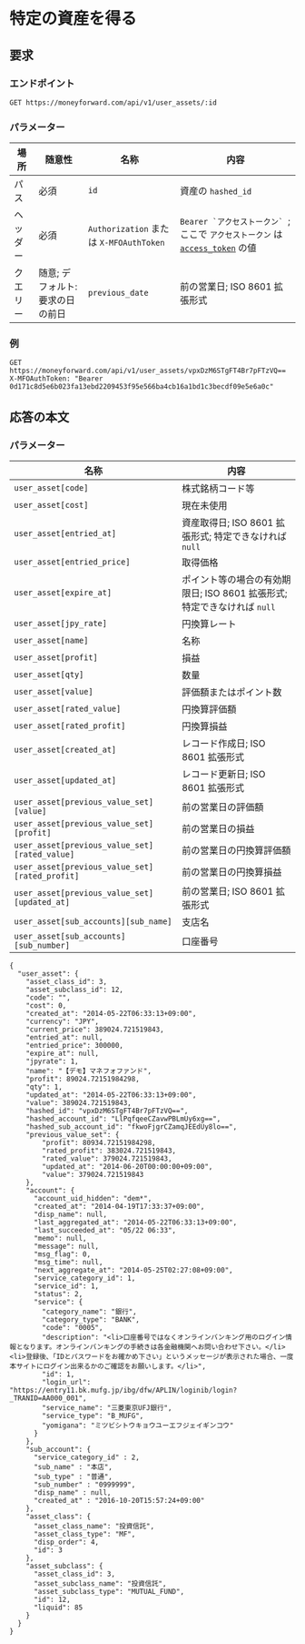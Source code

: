 # 特定の資産を得る

## 要求

### エンドポイント

```
GET https://moneyforward.com/api/v1/user_assets/:id
```

### パラメーター

| 場所 | 随意性 | 名称 | 内容 |
| ---- | ---- | ---- | --- |
| パス | 必須 | `id` | 資産の `hashed_id` |
| ヘッダー | 必須 | `Authorization` または `X-MFOAuthToken` | ```Bearer `アクセストークン` ```; ここで `アクセストークン` は [`access_token`](token.md) の値 |
| クエリー | 随意; デフォルト: 要求の日の前日 | `previous_date` | 前の営業日; ISO 8601 拡張形式 |
 
### 例

```
GET https://moneyforward.com/api/v1/user_assets/vpxDzM6STgFT4Br7pFTzVQ==
X-MFOAuthToken: "Bearer 0d171c8d5e6b023fa13ebd2209453f95e566ba4cb16a1bd1c3becdf09e5e6a0c"
```

## 応答の本文

### パラメーター

| 名称 | 内容 |
| ---- | --- |
| `user_asset[code]` | 株式銘柄コード等 |
| `user_asset[cost]` | 現在未使用 |
| `user_asset[entried_at]` | 資産取得日; ISO 8601 拡張形式; 特定できなければ `null` |
| `user_asset[entried_price]` | 取得価格 |
| `user_asset[expire_at]` | ポイント等の場合の有効期限日; ISO 8601 拡張形式; 特定できなければ `null` |
| `user_asset[jpy_rate]` | 円換算レート |
| `user_asset[name]` | 名称 |
| `user_asset[profit]` | 損益 |
| `user_asset[qty]` | 数量 |
| `user_asset[value]` | 評価額またはポイント数 |
| `user_asset[rated_value]` | 円換算評価額 |
| `user_asset[rated_profit]` | 円換算損益 |
| `user_asset[created_at]` | レコード作成日; ISO 8601 拡張形式 |
| `user_asset[updated_at]` | レコード更新日; ISO 8601 拡張形式 |
| `user_asset[previous_value_set][value]` | 前の営業日の評価額 |
| `user_asset[previous_value_set][profit]` | 前の営業日の損益 |
| `user_asset[previous_value_set][rated_value]` | 前の営業日の円換算評価額 |
| `user_asset[previous_value_set][rated_profit]` | 前の営業日の円換算損益 |
| `user_asset[previous_value_set][updated_at]` | 前の営業日; ISO 8601 拡張形式 |
| `user_asset[sub_accounts][sub_name]` | 支店名 |
| `user_asset[sub_accounts][sub_number]` | 口座番号 |

```
{
  "user_asset": {
    "asset_class_id": 3,
    "asset_subclass_id": 12,
    "code": "",
    "cost": 0,
    "created_at": "2014-05-22T06:33:13+09:00",
    "currency": "JPY",
    "current_price": 389024.721519843,
    "entried_at": null,
    "entried_price": 300000,
    "expire_at": null,        
    "jpyrate": 1,
    "name": "【デモ】マネフォファンド",
    "profit": 89024.72151984298,
    "qty": 1,
    "updated_at": "2014-05-22T06:33:13+09:00",
    "value": 389024.721519843,
    "hashed_id": "vpxDzM6STgFT4Br7pFTzVQ==",
    "hashed_account_id": "LlPqfqeeCZavwPBLmUy6xg==",
    "hashed_sub_account_id": "fkwoFjgrCZamqJEEdUy8lo==",
    "previous_value_set": {
        "profit": 80934.72151984298,
        "rated_profit": 383024.721519843,
        "rated_value": 379024.721519843,
        "updated_at": "2014-06-20T00:00:00+09:00",
        "value": 379024.721519843
    },
    "account": {
      "account_uid_hidden": "dem*",
      "created_at": "2014-04-19T17:33:37+09:00",
      "disp_name": null,
      "last_aggregated_at": "2014-05-22T06:33:13+09:00",
      "last_succeeded_at": "05/22 06:33",
      "memo": null,
      "message": null,
      "msg_flag": 0,
      "msg_time": null,
      "next_aggregate_at": "2014-05-25T02:27:08+09:00",
      "service_category_id": 1,
      "service_id": 1,
      "status": 2,
      "service": {
        "category_name": "銀行",
        "category_type": "BANK",
        "code": "0005",
        "description": "<li>口座番号ではなくオンラインバンキング用のログイン情報となります。オンラインバンキングの手続きは各金融機関へお問い合わせ下さい。</li><li>登録後、「IDとパスワードをお確かめ下さい」というメッセージが表示された場合、一度本サイトにログイン出来るかのご確認をお願いします。</li>",
        "id": 1,
        "login_url": "https://entry11.bk.mufg.jp/ibg/dfw/APLIN/loginib/login?_TRANID=AA000_001",
        "service_name": "三菱東京UFJ銀行",
        "service_type": "B_MUFG",
        "yomigana": "ミツビシトウキョウユーエフジェイギンコウ"
      }
    },
    "sub_account": {
      "service_category_id" : 2,
      "sub_name" : "本店",
      "sub_type" : "普通",
      "sub_number" : "0999999",
      "disp_name" : null,
      "created_at" : "2016-10-20T15:57:24+09:00"
    },
    "asset_class": {
      "asset_class_name": "投資信託",
      "asset_class_type": "MF",
      "disp_order": 4,
      "id": 3
    },
    "asset_subclass": {
      "asset_class_id": 3,
      "asset_subclass_name": "投資信託",
      "asset_subclass_type": "MUTUAL_FUND",
      "id": 12,
      "liquid": 85
    }
  }
}
```

